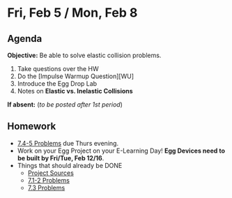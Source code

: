 Fri, Feb 5 / Mon, Feb 8
==================  
  
Agenda  
---------  
**Objective:** Be able to solve elastic collision problems.
  
1. Take questions over the HW
2. Do the [Impulse Warmup Question][WU]
3. Introduce the Egg Drop Lab
4. Notes on **Elastic vs. Inelastic Collisions**

**If absent:** (*to be posted after 1st period*)
  
Homework   
-------------  
- [7.4-5 Problems][7.4-5] due Thurs evening.
- Work on your Egg Project on your E-Learning Day!  **Egg Devices need to be built by Fri/Tue, Feb 12/16**.
- Things that should already be DONE
	- [Project Sources][research]
	- [7.1-2 Problems][7.1-2] 
	- [7.3 Problems][7.3] 

[research]: https://avon.schoology.com/assignment/4621629308/
[syllabus]: https://avon.schoology.com/course/2624603229/materials?f=369842845
[7.1-2]: https://avon.schoology.com/assignment/4622403532/
[7.3]: https://avon.schoology.com/assignment/4622408506/
[7.4-5]: https://avon.schoology.com/assignment/4622420473/

<!--stackedit_data:
eyJoaXN0b3J5IjpbNDkxNzExNzcyLC0xNTAzNTAzNTk1LDIwMz
QzMzk3MzMsLTY4NzI1NjAxNiw1MTEyMzg0MjEsLTE1MzA0Nzgw
MjEsMTgxNzg0NDAxNywtMTM1NzgwMzgxMiwxODQ3NDA0MzM3LD
M4MTIzODU0NCwtMTg1OTcyNjA3Nyw3MTU1NjYwODEsMjEzODAx
MjUxOCwtMjE0NjM3MDgxMF19
-->